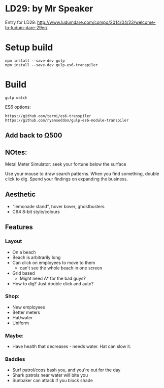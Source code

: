 # LD29: by Mr Speaker

Entry for LD29: http://www.ludumdare.com/compo/2014/04/23/welcome-to-ludum-dare-29er/

# Setup build

	npm install --save-dev gulp
	npm install --save-dev gulp-es6-transpiler

# Build

	gulp watch

ES6 options:

	https://github.com/termi/es6-transpiler
	https://github.com/ryanseddon/gulp-es6-module-transpiler


## Add back to Ω500



## NOtes:

Metal Meter Simulator: seek your fortune below the surface

Use your mouse to draw search patterns. When you find something, double click to dig.
Spend your findings on expanding the business.

## Aesthetic

* "lemonade stand", hover bover, ghostbusters
* C64 8-bit style/colours

## Features

### Layout

* On a beach
* Beach is arbitrarily long
* Can click on employees to move to them
  - can't see the whole beach in one screen
* Grid based
  - Might need A* for the bad guys?
* How to dig? Just double click and auto?

### Shop:

* New employees
* Better meters
* Hat/water
* Uniform

### Maybe:

* Have health that decreases - needs water. Hat can slow it.


### Baddies

* Surf patrol/cops bash you, and you're out for the day
* Shark patrols near water will bite you
* Sunbaker can attack if you block shade
































